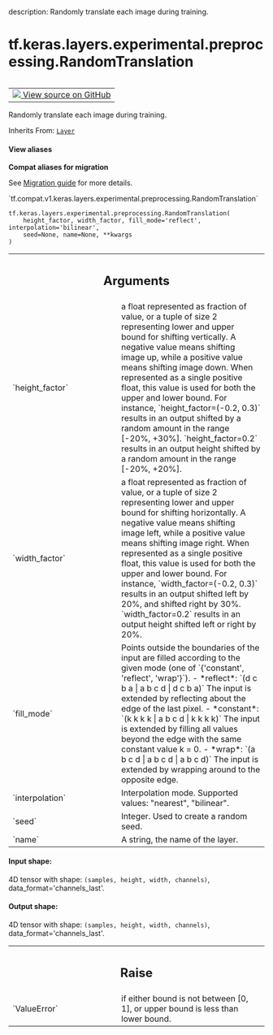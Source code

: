 description: Randomly translate each image during training.

<div itemscope itemtype="http://developers.google.com/ReferenceObject">
<meta itemprop="name" content="tf.keras.layers.experimental.preprocessing.RandomTranslation" />
<meta itemprop="path" content="Stable" />
<meta itemprop="property" content="__init__"/>
<meta itemprop="property" content="__new__"/>
</div>

# tf.keras.layers.experimental.preprocessing.RandomTranslation

<!-- Insert buttons and diff -->

<table class="tfo-notebook-buttons tfo-api nocontent" align="left">
<td>
  <a target="_blank" href="https://github.com/tensorflow/tensorflow/blob/r2.3/tensorflow/python/keras/layers/preprocessing/image_preprocessing.py#L429-L571">
    <img src="https://www.tensorflow.org/images/GitHub-Mark-32px.png" />
    View source on GitHub
  </a>
</td>
</table>



Randomly translate each image during training.

Inherits From: [`Layer`](../../../../../tf/keras/layers/Layer.md)

<section class="expandable">
  <h4 class="showalways">View aliases</h4>
  <p>
<b>Compat aliases for migration</b>
<p>See
<a href="https://www.tensorflow.org/guide/migrate">Migration guide</a> for
more details.</p>
<p>`tf.compat.v1.keras.layers.experimental.preprocessing.RandomTranslation`</p>
</p>
</section>

<pre class="devsite-click-to-copy prettyprint lang-py tfo-signature-link">
<code>tf.keras.layers.experimental.preprocessing.RandomTranslation(
    height_factor, width_factor, fill_mode='reflect', interpolation='bilinear',
    seed=None, name=None, **kwargs
)
</code></pre>



<!-- Placeholder for "Used in" -->


<!-- Tabular view -->
 <table class="responsive fixed orange">
<colgroup><col width="214px"><col></colgroup>
<tr><th colspan="2"><h2 class="add-link">Arguments</h2></th></tr>

<tr>
<td>
`height_factor`
</td>
<td>
a float represented as fraction of value, or a tuple
of size 2 representing lower and upper bound for shifting vertically.
A negative value means shifting image up, while a positive value
means shifting image down. When represented as a single positive float,
this value is used for both the upper and lower bound. For instance,
`height_factor=(-0.2, 0.3)` results in an output shifted by a random
amount in the range [-20%, +30%].
`height_factor=0.2` results in an output height shifted by a random
amount in the range [-20%, +20%].
</td>
</tr><tr>
<td>
`width_factor`
</td>
<td>
a float represented as fraction of value, or a tuple
of size 2 representing lower and upper bound for shifting horizontally.
A negative value means shifting image left, while a positive value
means shifting image right. When represented as a single positive float,
this value is used for both the upper and lower bound. For instance,
`width_factor=(-0.2, 0.3)` results in an output shifted left by 20%, and
shifted right by 30%.
`width_factor=0.2` results in an output height shifted left or right
by 20%.
</td>
</tr><tr>
<td>
`fill_mode`
</td>
<td>
Points outside the boundaries of the input are filled according
to the given mode (one of `{'constant', 'reflect', 'wrap'}`).
- *reflect*: `(d c b a | a b c d | d c b a)`
The input is extended by reflecting about the edge of the last pixel.
- *constant*: `(k k k k | a b c d | k k k k)`
The input is extended by filling all values beyond the edge with the
same constant value k = 0.
- *wrap*: `(a b c d | a b c d | a b c d)`
The input is extended by wrapping around to the opposite edge.
</td>
</tr><tr>
<td>
`interpolation`
</td>
<td>
Interpolation mode. Supported values: "nearest", "bilinear".
</td>
</tr><tr>
<td>
`seed`
</td>
<td>
Integer. Used to create a random seed.
</td>
</tr><tr>
<td>
`name`
</td>
<td>
A string, the name of the layer.
</td>
</tr>
</table>



#### Input shape:

4D tensor with shape: `(samples, height, width, channels)`,
  data_format='channels_last'.



#### Output shape:

4D tensor with shape: `(samples, height, width, channels)`,
  data_format='channels_last'.



<!-- Tabular view -->
 <table class="responsive fixed orange">
<colgroup><col width="214px"><col></colgroup>
<tr><th colspan="2"><h2 class="add-link">Raise</h2></th></tr>

<tr>
<td>
`ValueError`
</td>
<td>
if either bound is not between [0, 1], or upper bound is
less than lower bound.
</td>
</tr>
</table>



